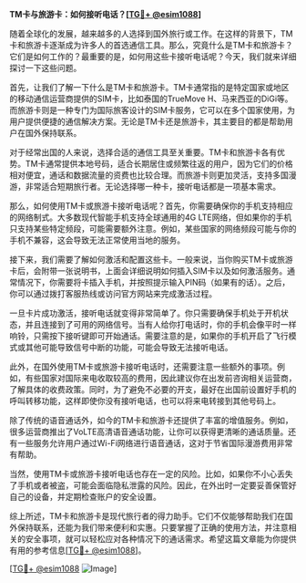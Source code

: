 **TM卡与旅游卡：如何接听电话？[[TG💪+ @esim1088](https://t.me/s/esim1088)]**

随着全球化的发展，越来越多的人选择到国外旅行或工作。在这样的背景下，TM卡和旅游卡逐渐成为许多人的首选通信工具。那么，究竟什么是TM卡和旅游卡？它们是如何工作的？最重要的是，如何用这些卡接听电话呢？今天，我们就来详细探讨一下这些问题。

首先，让我们了解一下什么是TM卡和旅游卡。TM卡通常指的是特定国家或地区的移动通信运营商提供的SIM卡，比如泰国的TrueMove H、马来西亚的DiGi等。而旅游卡则是一种专门为国际旅客设计的SIM卡服务，它可以在多个国家使用，为用户提供便捷的通信解决方案。无论是TM卡还是旅游卡，其主要目的都是帮助用户在国外保持联系。

对于经常出国的人来说，选择合适的通信工具至关重要。TM卡和旅游卡各有优势。TM卡通常提供本地号码，适合长期居住或频繁往返的用户，因为它们的价格相对便宜，通话和数据流量的资费也比较合理。而旅游卡则更加灵活，支持多国漫游，非常适合短期旅行者。无论选择哪一种卡，接听电话都是一项基本需求。

那么，如何使用TM卡或旅游卡接听电话呢？首先，你需要确保你的手机支持相应的网络制式。大多数现代智能手机支持全球通用的4G LTE网络，但如果你的手机只支持某些特定频段，可能需要额外注意。例如，某些国家的网络频段可能与你的手机不兼容，这会导致无法正常使用当地的服务。

接下来，我们需要了解如何激活和配置这些卡。一般来说，当你购买TM卡或旅游卡后，会附带一张说明书，上面会详细说明如何插入SIM卡以及如何激活服务。通常情况下，你需要将卡插入手机，并按照提示输入PIN码（如果有的话）。之后，你可以通过拨打客服热线或访问官方网站来完成激活过程。

一旦卡片成功激活，接听电话就变得非常简单了。你只需要确保手机处于开机状态，并且连接到了可用的网络信号。当有人给你打电话时，你的手机会像平时一样响铃，只需按下接听键即可开始通话。需要注意的是，如果你的手机开启了飞行模式或其他可能导致信号中断的功能，可能会导致无法接听电话。

此外，在国外使用TM卡或旅游卡接听电话时，还需要注意一些额外的事项。例如，有些国家对国际来电收取较高的费用，因此建议你在出发前咨询相关运营商，了解具体的收费政策。同时，为了避免不必要的开支，最好在出国前设置好手机的呼叫转移功能，这样即使你没有接听电话，也可以将来电转接到其他号码上。

除了传统的语音通话外，如今的TM卡和旅游卡还提供了丰富的增值服务。例如，很多运营商推出了VoLTE高清语音通话功能，让你可以获得更清晰的通话质量。还有一些服务允许用户通过Wi-Fi网络进行语音通话，这对于节省国际漫游费用非常有帮助。

当然，使用TM卡或旅游卡接听电话也存在一定的风险。比如，如果你不小心丢失了手机或者被盗，可能会面临隐私泄露的风险。因此，在外出时一定要妥善保管好自己的设备，并定期检查账户的安全设置。

综上所述，TM卡和旅游卡是现代旅行者的得力助手。它们不仅能够帮助我们在国外保持联系，还能为我们带来便利和实惠。只要掌握了正确的使用方法，并注意相关的安全事项，就可以轻松应对各种情况下的通话需求。希望这篇文章能为你提供有用的参考信息[[TG💪+ @esim1088](https://t.me/s/esim1088)]。

[[TG💪+ @esim1088](https://t.me/s/esim1088) ![Image](https://i.postimg.cc/4NQfJmqS/Snipaste-2025-05-13-00-14-12.png)]